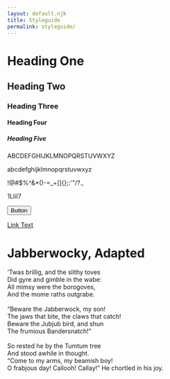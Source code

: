 ```yaml
---
layout: default.njk
title: Styleguide
permalink: styleguide/
---
```


<h1>Heading One</h1>
<h2>Heading Two</h2>
<h3>Heading Three</h3>
<h4>Heading Four</h4>
<h5>Heading Five</h5>

<p>ABCDEFGHIJKLMNOPQRSTUVWXYZ</p>
<p>abcdefghijklmnopqrstuvwxyz</p>
<p>!@#$%^&*()-=_+[]{};:'"/?.,</p>
<p>1LliI7</p>

<button>Button</button>

<a href="#">Link Text</a>

<h1>Jabberwocky, Adapted</h1>

<p>
    ’Twas brillig, and the slithy toves<br/>
    Did gyre and gimble in the wabe:<br/>
    All mimsy were the borogoves,<br/>
    And the mome raths outgrabe.<br/>
    <br/>
    “Beware the Jabberwock, my son!<br/>
    The jaws that bite, the claws that catch!<br/>
    Beware the Jubjub bird, and shun<br/>
    The frumious Bandersnatch!”<br/>
    <br/>
    So rested he by the Tumtum tree<br/>
    And stood awhile in thought.<br/>
    “Come to my arms, my beamish boy!<br/>
    O frabjous day! Callooh! Callay!”
    He chortled in his joy.<br/>
</p>